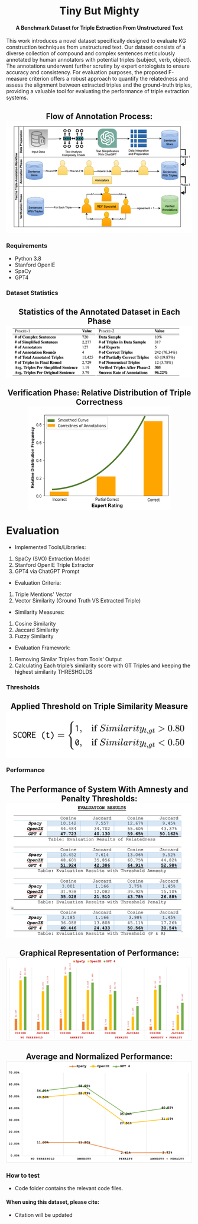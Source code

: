 <h1 align="center">
  Tiny But Mighty
</h1>
<h4 align="center">A Benchmark Dataset for Triple Extraction From Unstructured Text</h4>

This work introduces a novel dataset specifically designed to evaluate KG construction techniques from unstructured text. Our dataset consists of a diverse collection of compound and complex sentences meticulously annotated by human annotators with potential triples (subject, verb, object). The annotations underwent further scrutiny by expert ontologists to ensure accuracy and consistency. For evaluation purposes, the proposed F-measure criterion offers a robust approach to quantify the relatedness and assess the alignment between extracted triples and the ground-truth triples, providing a valuable tool for evaluating the performance of triple extraction systems.

<h2 align="center">
  Flow of Annotation Process:
  <img align="center"  src="https://github.com/CECC-ANU/Text2Triple/blob/main/img/flow.png" alt="...">
</h2>

### Requirements
* Python 3.8
* Stanford OpenIE
* SpaCy
* GPT4
  
### Dataset Statistics
<h2 align="center">
  Statistics of the Annotated Dataset in Each Phase
  <img align="center"  src="https://github.com/CECC-ANU/Text2Triple/blob/main/img/stats.png" alt="...">
</h2>

<h2 align="center">
  Verification Phase: Relative Distribution of Triple Correctness
  <img align="center"  src="https://github.com/CECC-ANU/Text2Triple/blob/main/img/distribution.png" alt="...">
</h2>

# Evaluation
-	Implemented Tools/Libraries:
  1.	SpaCy (SVO) Extraction Model
  2.	Stanford OpenIE Triple Extractor
  3.	GPT4 via ChatGPT Prompt


-	Evaluation Criteria:
  1.	Triple Mentions' Vector
  2.	Vector Similarity (Ground Truth VS Extracted Triple)

-	Similarity Measures:
  1.	Cosine Similarity
  2.	Jaccard Similarity
  3.	Fuzzy Similarity

-	Evaluation Framework:
  1.	Removing Similar Triples from Tools’ Output
  2.	Calculating Each triple’s similarity score with GT Triples and keeping the highest similarity
  THRESHOLDS

### Thresholds

<h2 align="center">
  Applied Threshold on Triple Similarity Measure
  <img align="center"  src="https://github.com/CECC-ANU/Text2Triple/blob/main/img/thresh.png" alt="...">
</h2>

### Performance
<h2 align="center">
  The Performance of System With Amnesty and Penalty Thresholds:
  <img align="center"  src="https://github.com/CECC-ANU/Text2Triple/blob/main/img/ER.png" alt="...">
</h2>

<h2 align="center">
  Graphical Representation of Performance:
  <img align="center"  src="https://github.com/CECC-ANU/Text2Triple/blob/main/img/performance.png" alt="...">
</h2>

<h2 align="center">
  Average and Normalized Performance:
  <img align="center"  src="https://github.com/CECC-ANU/Text2Triple/blob/main/img/AVG-Norm-Models.png" alt="...">
</h2>

### How to test
- Code folder contains the relevant code files.

#### When using this dataset, please cite:
- Citation will be updated
